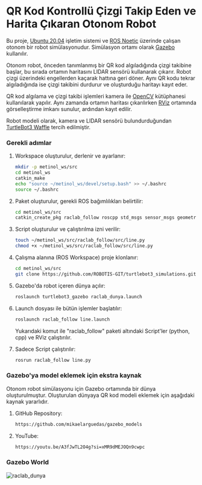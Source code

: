 # QR Kod Kontrollü Çizgi Takip Eden ve Harita Çıkaran Otonom Robot

Bu proje, [Ubuntu 20.04](https://releases.ubuntu.com/focal/) işletim sistemi ve [ROS Noetic](http://wiki.ros.org/noetic) üzerinde çalışan otonom bir robot simülasyonudur. Simülasyon ortamı olarak [Gazebo](https://gazebosim.org/home) kullanılır.

Otonom robot, önceden tanımlanmış bir QR kod algıladığında çizgi takibine başlar, bu sırada ortamın haritasını LIDAR sensörü kullanarak çıkarır. Robot çizgi üzerindeki engellerden kaçarak hattına geri döner. Aynı QR kodu tekrar algıladığında ise çizgi takibini durdurur ve oluşturduğu haritayı kayıt eder.

QR kod algılama ve çizgi takibi işlemleri kamera ile [OpenCV](https://opencv.org/) kütüphanesi kullanılarak yapılır. Aynı zamanda ortamın haritası çıkarılırken [RViz](http://wiki.ros.org/rviz) ortamında görselleştirme imkanı sunulur, ardından kayıt edilir.

Robot modeli olarak, kamera ve LIDAR sensörü bulundurduğundan [TurtleBot3 Waffle](https://emanual.robotis.com/docs/en/platform/turtlebot3/overview/#overview) tercih edilmiştir.

### Gerekli adımlar

1. Workspace oluşturulur, derlenir ve ayarlanır:

    ```bash
    mkdir -p metinol_ws/src
    cd metinol_ws
    catkin_make
    echo "source ~/metinol_ws/devel/setup.bash" >> ~/.bashrc
    source ~/.bashrc
    ```
2. Paket oluşturulur, gerekli ROS bağımlılıkları belirtilir:
    ```bash
    cd metinol_ws/src
    catkin_create_pkg raclab_follow roscpp std_msgs sensor_msgs geometry_msgs cv_bridge image_transport
    ```
3. Script oluşturulur ve çalıştırılma izni verilir:
    ```bash
    touch ~/metinol_ws/src/raclab_follow/src/line.py
    chmod +x ~/metinol_ws/src/raclab_follow/src/line.py
    ```
4. Çalışma alanına (ROS Workspace) proje klonlanır:
    ```bash
    cd metinol_ws/src
    git clone https://github.com/ROBOTIS-GIT/turtlebot3_simulations.git
    ```
5. Gazebo'da robot içeren dünya açılır:
    ```bash
    roslaunch turtlebot3_gazebo raclab_dunya.launch 
    ```
6. Launch dosyası ile bütün işlemler başlatılır:
    ```bash
    roslaunch raclab_follow line.launch 
    ```
    Yukarıdaki komut ile "raclab_follow" paketi altındaki Script'ler (python, cpp) ve RViz çalıştırılır.
7. Sadece Script çalıştırılır:
    ```bash
    rosrun raclab_follow line.py 
    ```
### Gazebo'ya model eklemek için ekstra kaynak

Otonom robot simülasyonu için Gazebo ortamında bir dünya oluşturulmuştur. Oluşturulan dünyaya QR kod modeli eklemek için aşağıdaki kaynak yararlıdır.

1. GitHub Repository:

    ```bash
    https://github.com/mikaelarguedas/gazebo_models
    ```
2. YouTube:
    ```bash
    https://youtu.be/A3fJwTL2O4g?si=xMR9dMEJOQn9cwpc
    ```
### Gazebo World
![raclab_dunya](https://github.com/user-attachments/assets/5e53327c-a50e-498e-ab7d-c18f95ae3430)
